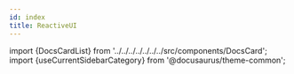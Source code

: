```yaml
---
id: index
title: ReactiveUI
---
```



import {DocsCardList} from '../../../../../../../src/components/DocsCard';
import {useCurrentSidebarCategory} from '@docusaurus/theme-common';

<DocsCardList list={useCurrentSidebarCategory().items} />
